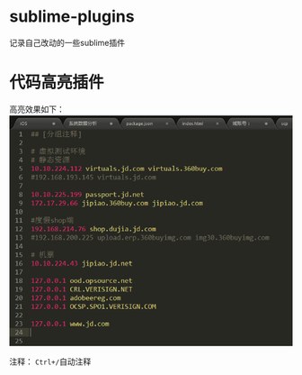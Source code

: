 sublime-plugins
===============

记录自己改动的一些sublime插件

代码高亮插件
===============
高亮效果如下：
    ![image](hosts/screenshot.png)

注释：
`Ctrl+/`自动注释
